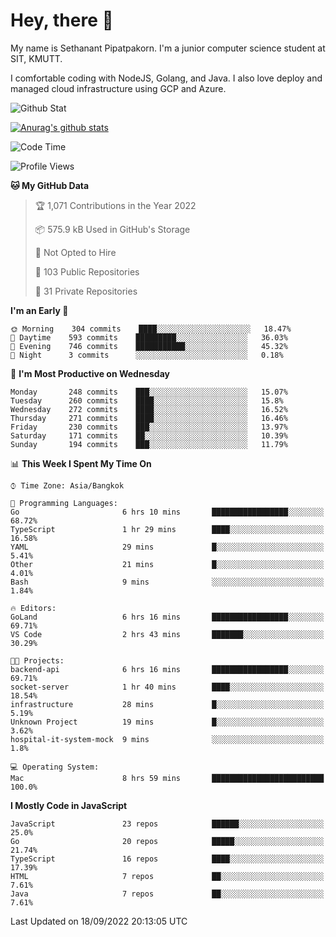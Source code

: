 # Hey, there 🙌
My name is Sethanant Pipatpakorn. I'm a junior computer science student at SIT, KMUTT.

I comfortable coding with NodeJS, Golang, and Java. I also love deploy and managed cloud infrastructure using GCP and Azure.

![Github Stat](https://github-profile-summary-cards.vercel.app/api/cards/profile-details?username=thetkpark&theme=dracula)

[![Anurag's github stats](https://github-readme-stats.vercel.app/api?username=thetkpark&count_private=true&show_icons=true&theme=tokyonight)](https://github.com/anuraghazra/github-readme-stats)

<!--START_SECTION:waka-->
![Code Time](http://img.shields.io/badge/Code%20Time-783%20hrs%2049%20mins-blue)

![Profile Views](http://img.shields.io/badge/Profile%20Views-0-blue)

**🐱 My GitHub Data** 

> 🏆 1,071 Contributions in the Year 2022
 > 
> 📦 575.9 kB Used in GitHub's Storage 
 > 
> 🚫 Not Opted to Hire
 > 
> 📜 103 Public Repositories 
 > 
> 🔑 31 Private Repositories  
 > 
**I'm an Early 🐤** 

```text
🌞 Morning    304 commits    ████░░░░░░░░░░░░░░░░░░░░░   18.47% 
🌆 Daytime    593 commits    █████████░░░░░░░░░░░░░░░░   36.03% 
🌃 Evening    746 commits    ███████████░░░░░░░░░░░░░░   45.32% 
🌙 Night      3 commits      ░░░░░░░░░░░░░░░░░░░░░░░░░   0.18%

```
📅 **I'm Most Productive on Wednesday** 

```text
Monday       248 commits    ███░░░░░░░░░░░░░░░░░░░░░░   15.07% 
Tuesday      260 commits    ████░░░░░░░░░░░░░░░░░░░░░   15.8% 
Wednesday    272 commits    ████░░░░░░░░░░░░░░░░░░░░░   16.52% 
Thursday     271 commits    ████░░░░░░░░░░░░░░░░░░░░░   16.46% 
Friday       230 commits    ███░░░░░░░░░░░░░░░░░░░░░░   13.97% 
Saturday     171 commits    ██░░░░░░░░░░░░░░░░░░░░░░░   10.39% 
Sunday       194 commits    ███░░░░░░░░░░░░░░░░░░░░░░   11.79%

```


📊 **This Week I Spent My Time On** 

```text
⌚︎ Time Zone: Asia/Bangkok

💬 Programming Languages: 
Go                       6 hrs 10 mins       █████████████████░░░░░░░░   68.72% 
TypeScript               1 hr 29 mins        ████░░░░░░░░░░░░░░░░░░░░░   16.58% 
YAML                     29 mins             █░░░░░░░░░░░░░░░░░░░░░░░░   5.41% 
Other                    21 mins             █░░░░░░░░░░░░░░░░░░░░░░░░   4.01% 
Bash                     9 mins              ░░░░░░░░░░░░░░░░░░░░░░░░░   1.84%

🔥 Editors: 
GoLand                   6 hrs 16 mins       █████████████████░░░░░░░░   69.71% 
VS Code                  2 hrs 43 mins       ███████░░░░░░░░░░░░░░░░░░   30.29%

🐱‍💻 Projects: 
backend-api              6 hrs 16 mins       █████████████████░░░░░░░░   69.71% 
socket-server            1 hr 40 mins        ████░░░░░░░░░░░░░░░░░░░░░   18.54% 
infrastructure           28 mins             █░░░░░░░░░░░░░░░░░░░░░░░░   5.19% 
Unknown Project          19 mins             █░░░░░░░░░░░░░░░░░░░░░░░░   3.62% 
hospital-it-system-mock  9 mins              ░░░░░░░░░░░░░░░░░░░░░░░░░   1.8%

💻 Operating System: 
Mac                      8 hrs 59 mins       █████████████████████████   100.0%

```

**I Mostly Code in JavaScript** 

```text
JavaScript               23 repos            ██████░░░░░░░░░░░░░░░░░░░   25.0% 
Go                       20 repos            █████░░░░░░░░░░░░░░░░░░░░   21.74% 
TypeScript               16 repos            ████░░░░░░░░░░░░░░░░░░░░░   17.39% 
HTML                     7 repos             ██░░░░░░░░░░░░░░░░░░░░░░░   7.61% 
Java                     7 repos             ██░░░░░░░░░░░░░░░░░░░░░░░   7.61%

```



 Last Updated on 18/09/2022 20:13:05 UTC
<!--END_SECTION:waka-->
